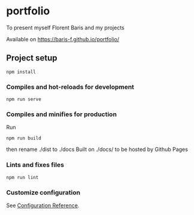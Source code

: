 # portfolio

To present myself Florent Baris and my projects 

Available on https://baris-f.github.io/portfolio/

## Project setup
```
npm install
```

### Compiles and hot-reloads for development
```
npm run serve
```

### Compiles and minifies for production
Run
```
npm run build
```
then rename ./dist to ./docs
Built on ./docs/ to be hosted by Github Pages

### Lints and fixes files
```
npm run lint
```

### Customize configuration
See [Configuration Reference](https://cli.vuejs.org/config/).
